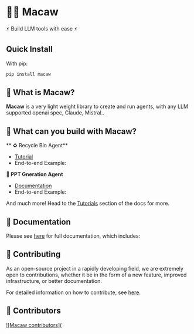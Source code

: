 # 🦜🔗 Macaw

⚡ Build LLM tools with ease ⚡


## Quick Install

With pip:

```bash
pip install macaw
```



## 🤔 What is Macaw?

**Macaw** is a very light weight library to create and run agents, with any LLM supported openai spec, Claude, Mistral..


## 🧱 What can you build with Macaw?

** ♻ Recycle Bin Agent**

- [Tutorial](https://github.com/karthikgkumar/Macaw/blob/main/examples/recycle.py)
- End-to-end Example: 

**🧱 PPT Gneration Agent**

- [Documentation]()
- End-to-end Example: []()


And much more! Head to the [Tutorials]() section of the docs for more.


## 📖 Documentation

Please see [here]() for full documentation, which includes:


## 💁 Contributing

As an open-source project in a rapidly developing field, we are extremely open to contributions, whether it be in the form of a new feature, improved infrastructure, or better documentation.

For detailed information on how to contribute, see [here]().

## 🌟 Contributors

[![Macaw contributors](]()
